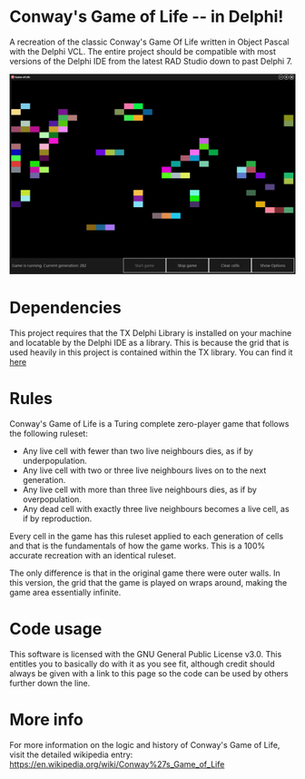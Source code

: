# Conway's Game of Life -- in Delphi!
A recreation of the classic Conway's Game Of Life written in Object Pascal with the Delphi VCL. The entire project should be compatible with most versions of the Delphi IDE from the latest RAD Studio down to past Delphi 7.

![Game of Life screenshot](/etc/screen.jpg)

# Dependencies
This project requires that the TX Delphi Library is installed on your machine and locatable by the Delphi IDE as a library. This is because the grid that is used heavily in this project is contained within the TX library. You can find it [here](https://github.com/tomxxi/tx-delphi-lib)

# Rules
Conway's Game of Life is a Turing complete zero-player game that follows the following ruleset:
  - Any live cell with fewer than two live neighbours dies, as if by underpopulation.
  - Any live cell with two or three live neighbours lives on to the next generation.
  - Any live cell with more than three live neighbours dies, as if by overpopulation.
  - Any dead cell with exactly three live neighbours becomes a live cell, as if by reproduction.
  
Every cell in the game has this ruleset applied to each generation of cells and that is the fundamentals of how the game works. This is a 100% accurate recreation with an identical ruleset.

The only difference is that in the original game there were outer walls. In this version, the grid that the game is played on wraps around, making the game area essentially infinite.

# Code usage
This software is licensed with the GNU General Public License v3.0. This entitles you to basically do with it as you see fit, although credit should always be given with a link to this page so the code can be used by others further down the line.

# More info
For more information on the logic and history of Conway's Game of Life, visit the detailed wikipedia entry: https://en.wikipedia.org/wiki/Conway%27s_Game_of_Life
